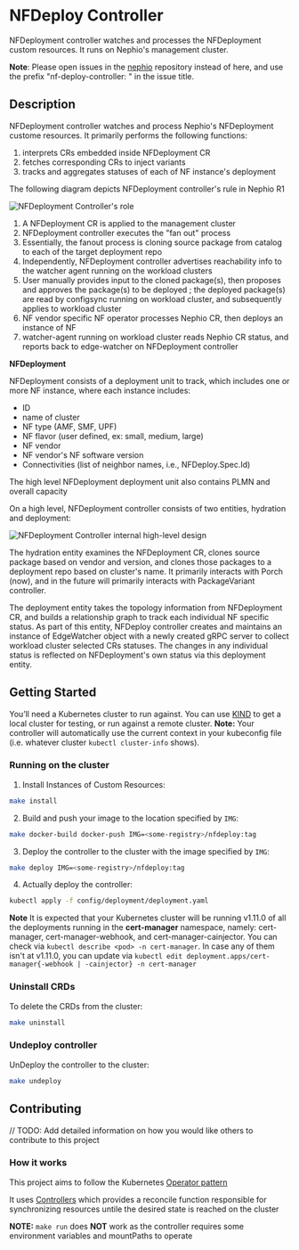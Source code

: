 # NFDeploy Controller
NFDeployment controller watches and processes the NFDeployment custom resources. It runs on Nephio's management cluster.

**Note**: Please open issues in the [nephio](https://github.com/nephio-project/nephio)
repository instead of here, and use the prefix "nf-deploy-controller: " in the issue title.

## Description
NFDeployment controller watches and process Nephio's NFDeployment custome resources. It primarily performs the following functions:
1. interprets CRs embedded inside NFDeployment CR
1. fetches corresponding CRs to inject variants
1. tracks and aggregates statuses of each of NF instance's deployment

The following diagram depicts NFDeployment controller's rule in Nephio R1

![NFDeployment Controller's role](./img/nfdeploy.jpg)

1. A NFDeployment CR is applied to the management cluster
1. NFDeployment controller executes the "fan out" process
1. Essentially, the fanout process is cloning source package from catalog to each of the target deployment repo
1. Independently, NFDeployment controller advertises reachability info to the watcher agent running on the workload clusters
1. User manually provides input to the cloned package(s), then proposes and approves the package(s) to be deployed
; the deployed package(s) are read by configsync running on workload cluster, and subsequently applies to workload cluster
1. NF vendor specific NF operator processes Nephio CR, then deploys an instance of NF
1. watcher-agent running on workload cluster reads Nephio CR status, and reports back to edge-watcher on NFDeployment controller


**NFDeployment**

NFDeployment consists of a deployment unit to track, which includes one or more NF instance, where each instance includes:
- ID
- name of cluster
- NF type (AMF, SMF, UPF)
- NF flavor (user defined, ex: small, medium, large)
- NF vendor
- NF vendor's NF software version
- Connectivities (list of neighbor names, i.e., NFDeploy.Spec.Id)

The high level NFDeployment deployment unit also contains PLMN and overall capacity

On a high level, NFDeployment controller consists of two entities, hydration and deployment:

![NFDeployment Controller internal high-level design](./img/nfdeploy-controller-internal.jpg)

The hydration entity examines the NFDeployment CR, clones source package based on vendor and version, and clones those packages to a deployment repo based on cluster's name. It primarily interacts with Porch (now), and in the future will primarily interacts with PackageVariant controller.

The deployment entity takes the topology information from NFDeployment CR, and builds a relationship graph to track each individual NF specific status. As part of this entity, NFDeploy controller creates and maintains an instance of EdgeWatcher object with a newly created gRPC server to collect workload cluster selected CRs statuses. The changes in any individual status is reflected on NFDeployment's own status via this deployment entity.

## Getting Started
You’ll need a Kubernetes cluster to run against. You can use [KIND](https://sigs.k8s.io/kind) to get a local cluster for testing, or run against a remote cluster.
**Note:** Your controller will automatically use the current context in your kubeconfig file (i.e. whatever cluster `kubectl cluster-info` shows).

### Running on the cluster
1. Install Instances of Custom Resources:

```sh
make install
```

2. Build and push your image to the location specified by `IMG`:
	
```sh
make docker-build docker-push IMG=<some-registry>/nfdeploy:tag
```
	
3. Deploy the controller to the cluster with the image specified by `IMG`:

```sh
make deploy IMG=<some-registry>/nfdeploy:tag
```

4. Actually deploy the controller:

```sh
kubectl apply -f config/deployment/deployment.yaml
```

**Note** It is expected that your Kubernetes cluster will be running v1.11.0 of all the deployments running in the **cert-manager** namespace, namely: cert-manager, cert-manager-webhook, and cert-manager-cainjector. You can check via `kubectl describe <pod> -n cert-manager`. In case any of them isn't at v1.11.0, you can update via `kubectl edit deployment.apps/cert-manager{-webhook | -cainjector} -n cert-manager`

### Uninstall CRDs
To delete the CRDs from the cluster:

```sh
make uninstall
```

### Undeploy controller
UnDeploy the controller to the cluster:

```sh
make undeploy
```

## Contributing
// TODO: Add detailed information on how you would like others to contribute to this project

### How it works
This project aims to follow the Kubernetes [Operator pattern](https://kubernetes.io/docs/concepts/extend-kubernetes/operator/)

It uses [Controllers](https://kubernetes.io/docs/concepts/architecture/controller/) 
which provides a reconcile function responsible for synchronizing resources untile the desired state is reached on the cluster 

**NOTE:** `make run` does **NOT** work as the controller requires some environment variables and mountPaths to operate
